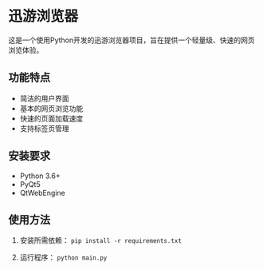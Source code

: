 # 迅游浏览器

这是一个使用Python开发的迅游浏览器项目，旨在提供一个轻量级、快速的网页浏览体验。

## 功能特点
- 简洁的用户界面
- 基本的网页浏览功能
- 快速的页面加载速度
- 支持标签页管理

## 安装要求
- Python 3.6+
- PyQt5
- QtWebEngine

## 使用方法
1. 安装所需依赖：
`pip install -r requirements.txt`

2. 运行程序：
`python main.py`